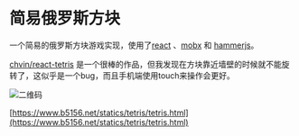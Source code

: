 # 简易俄罗斯方块	
一个简易的俄罗斯方块游戏实现，使用了[react](https://github.com/facebook/react) 、[mobx](https://github.com/mobxjs/mobx) 和 [hammerjs](http://hammerjs.github.io/)。

[chvin/react-tetris](https://github.com/chvin/react-tetris) 是一个很棒的作品，但我发现在方块靠近墙壁的时候就不能旋转了，这似乎是一个bug，而且手机端使用touch来操作会更好。



![二维码](https://www.b5156.net/statics/tetris/tetris.png)

[https://www.b5156.net/statics/tetris/tetris.html](https://www.b5156.net/statics/tetris/tetris.html)
